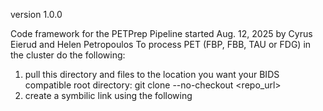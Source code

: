version 1.0.0

Code framework for the PETPrep Pipeline started Aug. 12, 2025 by Cyrus Eierud and Helen Petropoulos
To process PET (FBP, FBB, TAU or FDG) in the cluster do the following:
1) pull this directory and files to the location you want your BIDS compatible root directory:
git clone --no-checkout <repo_url>
2) create a symbilic link using the following
